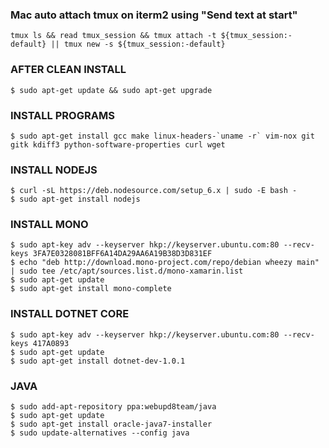 ### Mac auto attach tmux on iterm2 using "Send text at start"
```
tmux ls && read tmux_session && tmux attach -t ${tmux_session:-default} || tmux new -s ${tmux_session:-default}
```


### AFTER CLEAN INSTALL

```
$ sudo apt-get update && sudo apt-get upgrade
```

### INSTALL PROGRAMS

```
$ sudo apt-get install gcc make linux-headers-`uname -r` vim-nox git gitk kdiff3 python-software-properties curl wget 
```

### INSTALL NODEJS

```
$ curl -sL https://deb.nodesource.com/setup_6.x | sudo -E bash -
$ sudo apt-get install nodejs
```

### INSTALL MONO

```
$ sudo apt-key adv --keyserver hkp://keyserver.ubuntu.com:80 --recv-keys 3FA7E0328081BFF6A14DA29AA6A19B38D3D831EF
$ echo "deb http://download.mono-project.com/repo/debian wheezy main" | sudo tee /etc/apt/sources.list.d/mono-xamarin.list
$ sudo apt-get update
$ sudo apt-get install mono-complete
```

### INSTALL DOTNET CORE

```
$ sudo apt-key adv --keyserver hkp://keyserver.ubuntu.com:80 --recv-keys 417A0893
$ sudo apt-get update
$ sudo apt-get install dotnet-dev-1.0.1 
```

### JAVA

```
$ sudo add-apt-repository ppa:webupd8team/java
$ sudo apt-get update
$ sudo apt-get install oracle-java7-installer
$ sudo update-alternatives --config java
```
